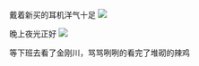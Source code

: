 戴着新买的耳机洋气十足
![](http://upload-images.jianshu.io/upload_images/6904315-0c55784f5b8b648c.jpg?imageMogr2/auto-orient/strip%7CimageView2/2/w/1080/q/50)


晚上夜光正好
![](http://upload-images.jianshu.io/upload_images/6904315-3191e47ba726edac.jpg?imageMogr2/auto-orient/strip%7CimageView2/2/w/1080/q/50)

等下班去看了金刚川，骂骂咧咧的看完了堆砌的辣鸡

